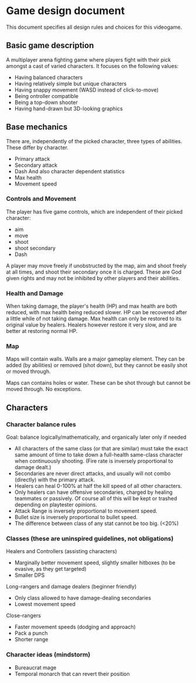 # Game design document

This document specifies all design rules and choices for this videogame.

## Basic game description

A multiplayer arena fighting game where players fight with their pick amongst a cast of varied characters. It focuses on the following values:
- Having balanced characters
- Having relatively simple but unique characters
- Having snappy movement (WASD instead of click-to-move)
- Being ontroller compatible
- Being a top-down shooter
- Having hand-drawn but 3D-looking graphics

## Base mechanics

There are, independently of the picked character, three types of abilities. These differ by character.
- Primary attack
- Secondary attack
- Dash
And also character dependent statistics
- Max health
- Movement speed

### Controls and Movement

The player has five game controls, which are independent of their picked character:
- aim
- move
- shoot
- shoot secondary
- Dash

A player may move freely if unobstructed by the map, aim and shoot freely at all times, and shoot their secondary
once it is charged. These are God given rights and may not be inhibited by other players and their abilities.

### Health and Damage

When taking damage, the player's health (HP) and max health are both reduced, with max health being reduced slower. HP can be recovered after a little while of not taking damage. Max health can only be restored to its original value by healers. Healers however restore it very slow, and are better at restoring normal HP.

### Map

Maps will contain walls. Walls are a major gameplay element. They can be added (by abilities) or removed (shot down), but they cannot be easily shot or moved through.

Maps can contains holes or water. These can be shot through but cannot be moved through. No exceptions.

## Characters

### Character balance rules
Goal: balance logically/mathematically, and organically later only if needed
- All characters of the same class (or that are similar) must take the exact same amount of time to take down a full-health same-class character when continuously shooting. (Fire rate is inversely proportional to damage dealt.)
- Secondaries are never direct attacks, and usually will not combo (directly) with the primary attack.
- Healers can heal 0-100% at half the kill speed of all other characters.
- Only healers can have offensive secondaries, charged by healing teammates or passively.
Of course all of this will be kept or trashed depending on playtester opinions.
- Attack Range is inversely proportional to movement speed.
- Bullet size is inversely proportional to bullet speed.
- The difference between class of any stat cannot be too big. (<20%)

### Classes (these are uninspired guidelines, not obligations)

Healers and Controllers (assisting characters)
- Marginally better movement speed, slightly smaller hitboxes (to be evasive, as they get targeted)
- Smaller DPS

Long-rangers and damage dealers (beginner friendly)
- Only class allowed to have damage-dealing secondaries
- Lowest movement speed

Close-rangers
- Faster movement speeds (dodging and approach)
- Pack a punch
- Shorter range

### Character ideas (mindstorm)
- Bureaucrat mage
- Temporal monarch that can revert their position